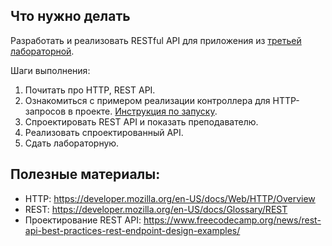 ## Что нужно делать
Разработать и реализовать RESTful API для приложения из [третьей лабораторной](https://github.com/RSOI-2023/lab-3).

Шаги выполнения: 
1. Почитать про HTTP, REST API.
2. Ознакомиться с примером реализации контроллера для HTTP-запросов в проекте. [Инструкция по запуску](https://github.com/RSOI-2023/course/blob/main/guides/configuring-project.md).
3. Спроектировать REST API и показать преподавателю.
4. Реализовать спроектированный API.
5. Сдать лабораторную.

## Полезные материалы:
- HTTP: https://developer.mozilla.org/en-US/docs/Web/HTTP/Overview
- REST: https://developer.mozilla.org/en-US/docs/Glossary/REST
- Проектирование REST API: https://www.freecodecamp.org/news/rest-api-best-practices-rest-endpoint-design-examples/
